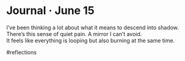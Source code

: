 # Journal · June 15

I’ve been thinking a lot about what it means to descend into shadow.  
There’s this sense of quiet pain. A mirror I can’t avoid.  
It feels like everything is looping but also burning at the same time.

#reflections